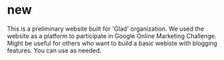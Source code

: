 # new
This is a preliminary website built for 'Glad' organization. We used the website as a platform to participate in Google Online Marketing Challenge. 
Might be useful for others who want to build a basic webiste with blogging features. You can use as needed.
